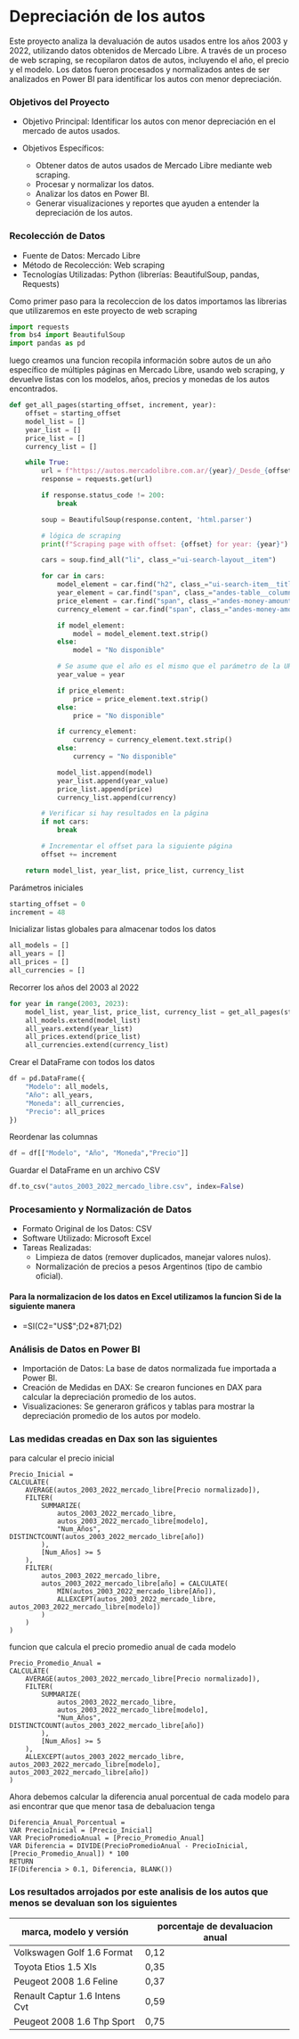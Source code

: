 # Depreciación de los autos

Este proyecto analiza la devaluación de autos usados entre los años 2003 y 2022, utilizando datos obtenidos de Mercado Libre. A través de un proceso de web scraping, se recopilaron datos de autos, incluyendo el año, el precio y el modelo. Los datos fueron procesados y normalizados antes de ser analizados en Power BI para identificar los autos con menor depreciación.

### Objetivos del Proyecto

- Objetivo Principal: Identificar los autos con menor depreciación en el mercado de autos usados.

- Objetivos Específicos:
    - Obtener datos de autos usados de Mercado Libre mediante web scraping.
    - Procesar y normalizar los datos.
    - Analizar los datos en Power BI.
    - Generar visualizaciones y reportes que ayuden a entender la depreciación de los autos.

### Recolección de Datos
- Fuente de Datos: Mercado Libre
- Método de Recolección: Web scraping
- Tecnologías Utilizadas: Python (librerías: BeautifulSoup, pandas, Requests)

Como primer paso para la recoleccion de los datos importamos las librerias que utilizaremos en este proyecto de web scraping 
```Python
import requests
from bs4 import BeautifulSoup
import pandas as pd
```
luego creamos una funcion recopila información sobre autos de un año específico de múltiples páginas en Mercado Libre, usando web scraping, y devuelve listas con los modelos, años, precios y monedas de los autos encontrados.
```Python
def get_all_pages(starting_offset, increment, year):
    offset = starting_offset
    model_list = []
    year_list = []
    price_list = []
    currency_list = []

    while True:
        url = f"https://autos.mercadolibre.com.ar/{year}/_Desde_{offset}_NoIndex_True"
        response = requests.get(url)

        if response.status_code != 200:
            break

        soup = BeautifulSoup(response.content, 'html.parser')

        # lógica de scraping
        print(f"Scraping page with offset: {offset} for year: {year}")

        cars = soup.find_all("li", class_="ui-search-layout__item")

        for car in cars:
            model_element = car.find("h2", class_="ui-search-item__title")
            year_element = car.find("span", class_="andes-table__column--value")
            price_element = car.find("span", class_="andes-money-amount__fraction")
            currency_element = car.find("span", class_="andes-money-amount__currency-symbol")

            if model_element:
                model = model_element.text.strip()
            else:
                model = "No disponible"

            # Se asume que el año es el mismo que el parámetro de la URL
            year_value = year

            if price_element:
                price = price_element.text.strip()
            else:
                price = "No disponible"

            if currency_element:
                currency = currency_element.text.strip()
            else:
                currency = "No disponible"

            model_list.append(model)
            year_list.append(year_value)
            price_list.append(price)
            currency_list.append(currency)

        # Verificar si hay resultados en la página
        if not cars:
            break

        # Incrementar el offset para la siguiente página
        offset += increment

    return model_list, year_list, price_list, currency_list
```
Parámetros iniciales
```Python
starting_offset = 0
increment = 48
```
Inicializar listas globales para almacenar todos los datos
```Python
all_models = []
all_years = []
all_prices = []
all_currencies = []
```
Recorrer los años del 2003 al 2022
```Python
for year in range(2003, 2023):
    model_list, year_list, price_list, currency_list = get_all_pages(starting_offset, increment, year)
    all_models.extend(model_list)
    all_years.extend(year_list)
    all_prices.extend(price_list)
    all_currencies.extend(currency_list)
```
Crear el DataFrame con todos los datos
```Python
df = pd.DataFrame({
    "Modelo": all_models,
    "Año": all_years,
    "Moneda": all_currencies,
    "Precio": all_prices
})
```
Reordenar las columnas
```Python
df = df[["Modelo", "Año", "Moneda","Precio"]]
```
Guardar el DataFrame en un archivo CSV
```Python
df.to_csv("autos_2003_2022_mercado_libre.csv", index=False)
```
### Procesamiento y Normalización de Datos
- Formato Original de los Datos: CSV
- Software Utilizado: Microsoft Excel
- Tareas Realizadas:
    - Limpieza de datos (remover duplicados, manejar valores nulos).
    - Normalización de precios a pesos Argentinos (tipo de cambio oficial).
#### Para la normalizacion de los datos en Excel utilizamos la funcion Si de la siguiente manera
- =SI(C2="US$";D2*871;D2)
### Análisis de Datos en Power BI
- Importación de Datos: La base de datos normalizada fue importada a Power BI.
- Creación de Medidas en DAX: Se crearon funciones en DAX para calcular la depreciación promedio de los autos.
- Visualizaciones: Se generaron gráficos y tablas para mostrar la depreciación promedio de los autos por modelo.
### Las medidas creadas en Dax son las siguientes
para calcular el precio inicial
```Dax
Precio_Inicial = 
CALCULATE(
    AVERAGE(autos_2003_2022_mercado_libre[Precio normalizado]),
    FILTER(
        SUMMARIZE(
            autos_2003_2022_mercado_libre,
            autos_2003_2022_mercado_libre[modelo],
            "Num_Años", DISTINCTCOUNT(autos_2003_2022_mercado_libre[año])
        ),
        [Num_Años] >= 5
    ),
    FILTER(
        autos_2003_2022_mercado_libre,
        autos_2003_2022_mercado_libre[año] = CALCULATE(
            MIN(autos_2003_2022_mercado_libre[Año]),
            ALLEXCEPT(autos_2003_2022_mercado_libre, autos_2003_2022_mercado_libre[modelo])
        )
    )
)
```
funcion que calcula el precio promedio anual de cada modelo
```Dax
Precio_Promedio_Anual = 
CALCULATE(
    AVERAGE(autos_2003_2022_mercado_libre[Precio normalizado]),
    FILTER(
        SUMMARIZE(
            autos_2003_2022_mercado_libre,
            autos_2003_2022_mercado_libre[modelo],
            "Num_Años", DISTINCTCOUNT(autos_2003_2022_mercado_libre[año])
        ),
        [Num_Años] >= 5
    ),
    ALLEXCEPT(autos_2003_2022_mercado_libre, autos_2003_2022_mercado_libre[modelo], autos_2003_2022_mercado_libre[año])
)
```
Ahora debemos calcular la diferencia anual porcentual de cada modelo para asi encontrar que que menor tasa de debaluacion tenga 
```Dax
Diferencia_Anual_Porcentual = 
VAR PrecioInicial = [Precio_Inicial]
VAR PrecioPromedioAnual = [Precio_Promedio_Anual]
VAR Diferencia = DIVIDE(PrecioPromedioAnual - PrecioInicial, [Precio_Promedio_Anual]) * 100
RETURN 
IF(Diferencia > 0.1, Diferencia, BLANK())
```
### Los resultados arrojados por este analisis de los autos que menos se devaluan son los siguientes
| marca, modelo y versión        | porcentaje de devaluacion anual |
| -------------------------------| ------------------------------- | 
| Volkswagen Golf 1.6 Format     |                             0,12|              
| Toyota Etios 1.5 Xls           |                             0,35|
| Peugeot 2008 1.6 Feline        |                             0,37|
| Renault Captur 1.6 Intens Cvt  |                             0,59|
| Peugeot 2008 1.6 Thp Sport     |                             0,75|

